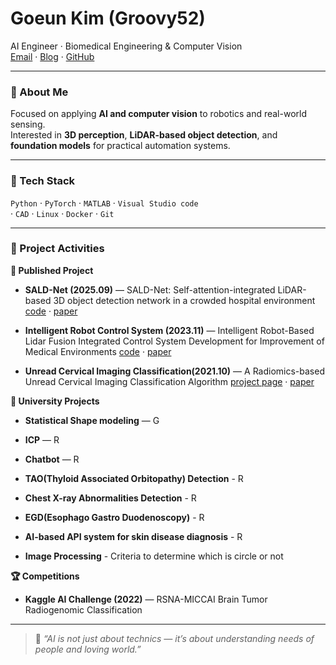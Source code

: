 <h1 align="left">Goeun Kim (Groovy52)</h1>
<p align="left">
  AI Engineer · Biomedical Engineering & Computer Vision  
  <br/>
  <a href="mailto:goeun678@gmail.com">Email</a> ·
  <a href="https://Groovy52.github.io" target="_blank">Blog</a> ·
  <a href="https://github.com/Groovy52" target="_blank">GitHub</a>
</p>

---

### 👋 About Me
Focused on applying **AI and computer vision** to robotics and real-world sensing.  
Interested in **3D perception**, **LiDAR-based object detection**, and **foundation models** for practical automation systems.

---

### 🧠 Tech Stack
`Python` · `PyTorch` · `MATLAB` · `Visual Studio code`  
 · `CAD` · `Linux` · `Docker` · `Git`

---

### 🚀 Project Activities

**📄 Published Project**  
- **SALD-Net (2025.09)** — SALD-Net: Self-attention-integrated LiDAR-based 3D object detection network in a crowded hospital environment 
  [code](https://github.com/Groovy52/SALD-Net) · [paper](https://link.springer.com/article/10.1007/s11760-025-04727-y)

- **Intelligent Robot Control System (2023.11)** — Intelligent Robot-Based Lidar Fusion Integrated Control System Development for Improvement of Medical Environments 
  [code](https://github.com/Groovy52/med-env-robot-control) · [paper](https://www.dbpia.co.kr/Journal/articleDetail?nodeId=NODE11652019)

- **Unread Cervical Imaging Classification(2021.10)** — A Radiomics-based Unread Cervical Imaging Classification Algorithm 
  [project page](https://github.com/Groovy52/unread-cervical-imaging-classification) · [paper](https://scholar.kyobobook.co.kr/article/detail/4040047063932)
  
**🏫 University Projects**  
- **Statistical Shape modeling** — G

- **ICP** — R
 
- **Chatbot** — R
 
- **TAO(Thyloid Associated Orbitopathy) Detection** - R
 
- **Chest X-ray Abnormalities Detection** - R
 
- **EGD(Esophago Gastro Duodenoscopy)** - R
 
- **AI-based API system for skin disease diagnosis** - R
 
- **Image Processing** - Criteria to determine which is circle or not

**🏆 Competitions**  
- **Kaggle AI Challenge (2022)** — RSNA-MICCAI Brain Tumor Radiogenomic Classification


---

> 🌱 *“AI is not just about technics — it’s about understanding needs of people and loving world.”*
